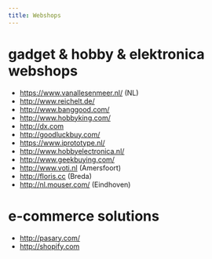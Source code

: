 ```yaml
---
title: Webshops
---
```


# gadget & hobby & elektronica webshops
* https://www.vanallesenmeer.nl/ (NL)
* http://www.reichelt.de/
* http://www.banggood.com/
* http://www.hobbyking.com/
* http://dx.com
* http://goodluckbuy.com/
* https://www.iprototype.nl/
* http://www.hobbyelectronica.nl/
* http://www.geekbuying.com/
* http://www.voti.nl (Amersfoort)
* http://floris.cc (Breda)
* http://nl.mouser.com/ (Eindhoven)

# e-commerce solutions
* http://pasary.com/ 
* http://shopify.com

